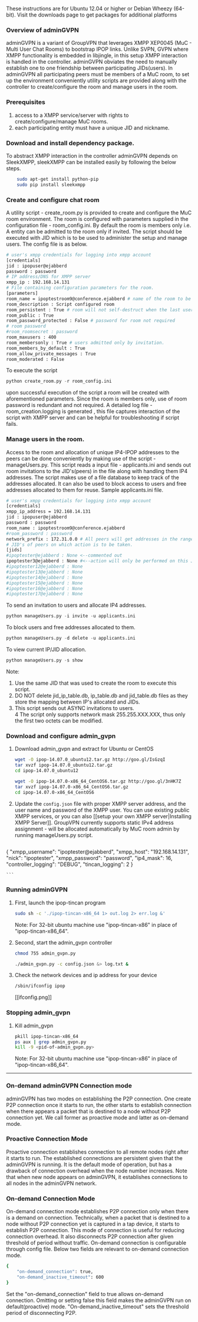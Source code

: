 These instructions are for Ubuntu 12.04 or higher or Debian Wheezy (64-bit). Visit the downloads page to get packages for additional platforms

### Overview of adminGVPN

adminGVPN is a variant of GroupVPN that leverages XMPP XEP0045 (MuC - Multi User Chat Rooms) to bootstrap IPOP links.
Unlike SVPN, GVPN where XMPP functionality is embedded in libjingle, in this setup XMPP interaction is handled in the controller.
adminGVPN obviates the need to manually establish one to one friendship between participating JIDs(users).
In adminGVPN all participating peers must be members of a MuC room, to set up the environment conveniently utility scripts are provided along with the controller to create/configure the room and manage users in the room.

### Prerequisites
1. access to a XMPP service/server with rights to create/configure/manage MuC rooms.
2. each participating entity must have a unique JID and nickname.

### Download and install dependency package.

To abstract XMPP interaction in the controller adminGVPN depends on SleekXMPP, sleekXMPP can be installed easily by following the below steps.
```bash
    sudo apt-get install python-pip
    sudo pip install sleekxmpp
```

### Create and configure chat room
A utility script - create_room.py is provided to create and configure the MuC room environment. The room is configured with parameters supplied in the configuration file - room_config.ini. By default the room is members only i.e. A entity can be admitted to the room only if invited. The script should be executed with JID which is to be used to administer the setup and manage users. The config file is as below.

```bash
# user's xmpp credentials for logging into xmpp account
[credentials]
jid : ipopuser@ejabberd
password : password
# IP address/DNS for XMPP server
xmpp_ip : 192.168.14.131 
# File containing configuration parameters for the room.
[parameters]
room_name = ipoptestroom9@conference.ejabberd # name of the room to be created.
room_description : Script configured room
room_persistent : True # room will not self-destruct when the last user leaves the room
room_public : True 
room_password_protected : False # password for room not required
# room password
#room_roomsecret : password
room_maxusers : 400
room_membersonly : True # users admitted only by invitation.
room_members_by_default : True
room_allow_private_messages : True
room_moderated : False
```

To execute the script
```python
python create_room.py -r room_config.ini
```
upon successful execution of the script a room will be created with aforementioned parameters. Since the room is members only, use of room password is redundant and not required. A detailed log file - room_creation.logging is generated , this file captures interaction of the script with XMPP server and can be helpful for troubleshooting if script fails.

### Manage users in the room.
Access to the room and allocation of unique IP4-IPOP addresses to the peers can be done conveniently by making use of the script - manageUsers.py. This script reads a input file - applicants.ini and sends out  room invitations to the JID's(peers) in the file along with handling them IP4 addresses. The script makes use of a file database to keep track of the addresses allocated. It can also be used to block access to users and free addresses allocated to them for reuse.
Sample applicants.ini file.

```bash
# user's xmpp credentials for logging into xmpp account
[credentials]
xmpp_ip_address = 192.168.14.131
jid : ipopuser@ejabberd
password : password
room_name : ipoptestroom9@conference.ejabberd
#room_password : password 
network_prefix : 172.31.0.0 # All peers will get addresses in the range 172.31.XXX.XXX
# JID's of peers on which action is to be taken.
[jids]
#ipoptester@ejabberd : None <--commented out
ipoptester3@ejabberd : None #<--action will only be performed on this JID.
#ipoptester12@ejabberd : None
#ipoptester13@ejabberd : None
#ipoptester14@ejabberd : None
#ipoptester15@ejabberd : None
#ipoptester16@ejabberd : None
#ipoptester17@ejabberd : None
```
To send an invitation to users and allocate IP4 addresses.
```python
python manageUsers.py -i invite -u applicants.ini
```
To block users and free addresses allocated to them.
```python
python manageUsers.py -d delete -u applicants.ini
```
To view current IP/JID allocation.
```python
python manageUsers.py -s show
```
Note:  
1. Use the same JID that was used to create the room to execute this script.  
2. DO NOT delete jid_ip_table.db, ip_table.db and jid_table.db files as they store the mapping between IP's allocated and JIDs.  
3. This script sends out ASYNC invitations to users.  
4 The script only supports network mask 255.255.XXX.XXX, thus only the first two octets can be modified.

### Download and configure admin_gvpn

1.  Download admin_gvpn and extract for Ubuntu or CentOS

    ```bash
    wget -O ipop-14.07.0_ubuntu12.tar.gz http://goo.gl/IsGzqI
    tar xvzf ipop-14.07.0_ubuntu12.tar.gz
    cd ipop-14.07.0_ubuntu12
    ```

    ```bash
    wget -O ipop-14.07.0-x86_64_CentOS6.tar.gz http://goo.gl/3nHK7Z
    tar xvzf ipop-14.07.0-x86_64_CentOS6.tar.gz
    cd ipop-14.07.0-x86_64_CentOS6
    ```

2.  Update the `config.json` file with proper XMPP server address, and the
    user name and password of the XMPP user. You can use existing public XMPP services,
    or you can also [[setup your own XMPP server|Installing XMPP Server]].
    GroupVPN currently supports static
    IPv4 address assignment - will be allocated automatically by MuC room admin by running manageUsers.py script.

    ```bash
   {
    "xmpp_username": "ipoptester@ejabberd",
    "xmpp_host": "192.168.14.131",
    "nick": "ipoptester",
    "xmpp_password": "password",
    "ip4_mask": 16,
    "controller_logging": "DEBUG",
    "tincan_logging": 2
}

    ```

### Running adminGVPN

1.  First, launch the ipop-tincan program

    ```bash
    sudo sh -c './ipop-tincan-x86_64 1> out.log 2> err.log &'
    ```
    Note: For 32-bit ubuntu machine use "ipop-tincan-x86" in place of "ipop-tincan-x86_64".

2.  Second, start the admin_gvpn controller
    ```bash
    chmod 755 admin_gvpn.py
    ```
    ```bash
    ./admin_gvpn.py -c config.json &> log.txt &
    ```


3.  Check the network devices and ip address for your device

    ```bash
    /sbin/ifconfig ipop
    ```

    [[ifconfig.png]]



### Stopping admin_gvpn

1.  Kill admin_gvpn

    ```bash
    pkill ipop-tincan-x86_64
    ps aux | grep admin_gvpn.py
    kill -9 <pid-of-admin_gvpn.py>
    ```
    Note: For 32-bit ubuntu machine use "ipop-tincan-x86" in place of "ipop-tincan-x86_64".

***



### On-demand adminGVPN Connection mode

adminGVPN has two modes on establishing the P2P connection. One create P2P connection once it starts to run, the other starts to establish connection when there appears a packet that is destined to a node without P2P connection yet. We call former as proactive mode and latter as on-demand mode. 

### Proactive Connection Mode
 Proactive connection establishes connection to all remote nodes right after it starts to run. The established connections are persistent given that the adminGVPN is running. It is the default mode of operation, but has a drawback of connection overhead when the node number increases. Note that when new node appears on adminGVPN, it establishes connections to all nodes in the adminGVPN network. 

### On-demand Connection Mode
 On-demand connection mode establishes P2P connection only when there is a demand on connection. Technically, when a packet that is destined to a node without P2P connection yet is captured in a tap device, it starts to establish P2P connection. This mode of connection is useful for reducing connection overhead. It also disconnects P2P connection after given threshold of period without traffic.  On-demand connection is configurable through config file. Below two fields are relevant to on-demand connection mode. 

```bash
{
    "on-demand_connection": true,
    "on-demand_inactive_timeout": 600
}
```

Set the "on-demand_connection" field to true allows on-demand connection. Omitting or setting false this field makes the adminGVPN run on default(proactive) mode. "On-demand_inactive_timeout" sets the threshold period of disconnecting P2P. 


